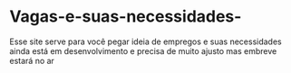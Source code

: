 # Vagas-e-suas-necessidades-
Esse site serve para você pegar ideia de empregos e suas necessidades ainda está em desenvolvimento e precisa de muito ajusto mas embreve estará no ar
